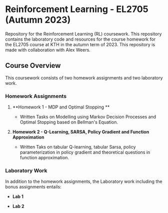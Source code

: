 # Reinforcement Learning - EL2705 (Autumn 2023)

Repository for the Reinforcement Learning (RL) coursework. This repository contains the laboratory code and resources for the course homework for the EL2705 course at KTH in the autumn term of 2023. This repository is made with collaboration with Alex Weers.

## Course Overview

This coursework consists of two homework assignments and two laboratory work.

### Homework Assignments

1. **Homework 1 - MDP and Optimal Stopping **
   - Written Tasks on Modelling using Markov Decision Processes and Optimal Stopping based on Bellman's Equation.

2. **Homework 2 - Q-Learning, SARSA, Policy Gradient and Function Approximation**
   - Written Taks on tabular Q-learning, tabular Sarsa, policy parameterization in policy gradient and theoretical questions in function approximation.

### Laboratory Work

In addition to the homework assignments, the Laboratory work including the bonus assignments entails:

- **Lab 1**

 
- **Lab 2**

